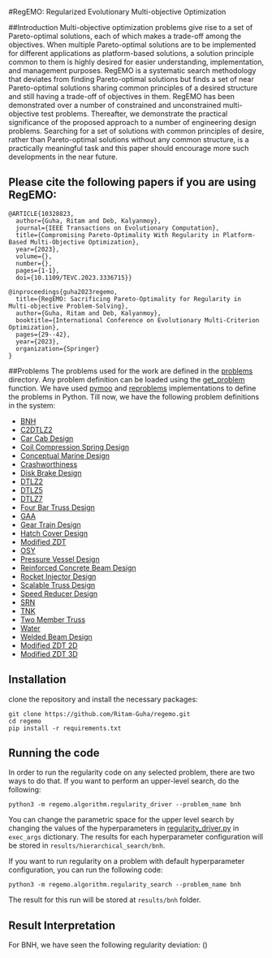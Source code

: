 #RegEMO: Regularized Evolutionary Multi-objective Optimization

##Introduction
Multi-objective optimization problems give rise to a set of Pareto-optimal solutions, each of which makes a trade-off among the objectives. When multiple Pareto-optimal solutions are to be implemented for different applications as platform-based solutions, a solution principle common to them is highly desired for easier understanding, implementation, and management purposes. RegEMO is a systematic search methodology that deviates from finding Pareto-optimal solutions but finds a set of near Pareto-optimal solutions sharing common principles of a desired structure and still having a trade-off of objectives in them. RegEMO has been demonstrated over a number of constrained and unconstrained multi-objective test problems. Thereafter, we demonstrate the practical significance of the proposed approach to a number of engineering design problems. Searching for a set of solutions with common principles of desire, rather than Pareto-optimal solutions without any common structure, is a practically meaningful task and this paper should encourage more such developments in the near future.

## Please cite the following papers if you are using RegEMO:
    @ARTICLE{10328823,
      author={Guha, Ritam and Deb, Kalyanmoy},
      journal={IEEE Transactions on Evolutionary Computation}, 
      title={Compromising Pareto-Optimality With Regularity in Platform-Based Multi-Objective Optimization}, 
      year={2023},
      volume={},
      number={},
      pages={1-1},
      doi={10.1109/TEVC.2023.3336715}}

    @inproceedings{guha2023regemo,
      title={RegEMO: Sacrificing Pareto-Optimality for Regularity in Multi-objective Problem-Solving},
      author={Guha, Ritam and Deb, Kalyanmoy},
      booktitle={International Conference on Evolutionary Multi-Criterion Optimization},
      pages={29--42},
      year={2023},
      organization={Springer}
    }

##Problems
The problems used for the work are defined in the [problems](https://github.com/Ritam-Guha/regemo/tree/tevc/regemo/problems) directory. Any problem definition can be loaded using the [get_problem](https://github.com/Ritam-Guha/regemo/blob/tevc/regemo/problems/get_problem.py) function. 
We have used [pymoo](https://github.com/anyoptimization/pymoo) and [reproblems](https://github.com/ryojitanabe/reproblems) implementations to define the problems in Python.
Till now, we have the following problem definitions in the system:
* [BNH](https://github.com/Ritam-Guha/regemo/blob/tevc/regemo/problems/bnh.py)
* [C2DTLZ2](https://github.com/Ritam-Guha/regemo/blob/tevc/regemo/problems/c2dtlz2.py)
* [Car Cab Design](https://github.com/Ritam-Guha/regemo/blob/tevc/regemo/problems/car_cab_design.py)
* [Coil Compression Spring Design](https://github.com/Ritam-Guha/regemo/blob/tevc/regemo/problems/coil_compression_spring_design.py)
* [Conceptual Marine Design](https://github.com/Ritam-Guha/regemo/blob/tevc/regemo/problems/conceptual_marine_desgin.py)
* [Crashworthiness](https://github.com/Ritam-Guha/regemo/blob/tevc/regemo/problems/crashworthiness.py)
* [Disk Brake Design](https://github.com/Ritam-Guha/regemo/blob/tevc/regemo/problems/disk_brake_design.py)
* [DTLZ2](https://github.com/Ritam-Guha/regemo/blob/tevc/regemo/problems/dtlz2.py)
* [DTLZ5](https://github.com/Ritam-Guha/regemo/blob/tevc/regemo/problems/dtlz5.py)
* [DTLZ7](https://github.com/Ritam-Guha/regemo/blob/tevc/regemo/problems/dtlz7.py)
* [Four Bar Truss Design](https://github.com/Ritam-Guha/regemo/blob/tevc/regemo/problems/four_bar_truss_design.py)
* [GAA](https://github.com/Ritam-Guha/regemo/blob/tevc/regemo/problems/gaa.py)
* [Gear Train Design](https://github.com/Ritam-Guha/regemo/blob/tevc/regemo/problems/gear_train_design.py)
* [Hatch Cover Design](https://github.com/Ritam-Guha/regemo/blob/tevc/regemo/problems/hatch_cover_design.py)
* [Modified ZDT](https://github.com/Ritam-Guha/regemo/blob/tevc/regemo/problems/mod_zdt.py)
* [OSY](https://github.com/Ritam-Guha/regemo/blob/tevc/regemo/problems/osy.py)
* [Pressure Vessel Design](https://github.com/Ritam-Guha/regemo/blob/tevc/regemo/problems/pressure_vessel_design.py)
* [Reinforced Concrete Beam Design](https://github.com/Ritam-Guha/regemo/blob/tevc/regemo/problems/reinforced_concrete_beam_design.py)
* [Rocket Injector Design](https://github.com/Ritam-Guha/regemo/blob/tevc/regemo/problems/rocket_injector_design.py)
* [Scalable Truss Design](https://github.com/Ritam-Guha/regemo/blob/tevc/regemo/problems/scalable_truss.py)
* [Speed Reducer Design](https://github.com/Ritam-Guha/regemo/blob/tevc/regemo/problems/speed_reducer_design.py)
* [SRN](https://github.com/Ritam-Guha/regemo/blob/tevc/regemo/problems/srn.py)
* [TNK](https://github.com/Ritam-Guha/regemo/blob/tevc/regemo/problems/tnk.py)
* [Two Member Truss](https://github.com/Ritam-Guha/regemo/blob/tevc/regemo/problems/two_member_truss.py)
* [Water](https://github.com/Ritam-Guha/regemo/blob/tevc/regemo/problems/water.py)
* [Welded Beam Design](https://github.com/Ritam-Guha/regemo/blob/tevc/regemo/problems/welded_beam_design.py)
* [Modified ZDT 2D](https://github.com/Ritam-Guha/regemo/blob/tevc/regemo/problems/zdt_mod_2d.py)
* [Modified ZDT 3D](https://github.com/Ritam-Guha/regemo/blob/tevc/regemo/problems/zdt_mod_3d.py)

## Installation
clone the repository and install the necessary packages:

    git clone https://github.com/Ritam-Guha/regemo.git
    cd regemo
    pip install -r requirements.txt

## Running the code
In order to run the regularity code on any selected problem, there are two ways to do that. If you want to perform an upper-level search, do the following:
    
    python3 -m regemo.algorithm.regularity_driver --problem_name bnh

You can change the parametric space for the upper level search by changing the values of the hyperparameters in [regularity_driver.py](https://github.com/Ritam-Guha/regemo/blob/tevc/regemo/algorithm/regularity_driver.py) in <code>exec_args</code> dictionary.
The results for each hyperparameter configuration will be stored in <code>results/hierarchical_search/bnh</code>.

If you want to run regularity on a problem with default hyperparameter configuration, you can run the following code:

    python3 -m regemo.algorithm.regularity_search --problem_name bnh

The result for this run will be stored at <code>results/bnh</code> folder.

## Result Interpretation
For BNH, we have seen the following regularity deviation:
()
